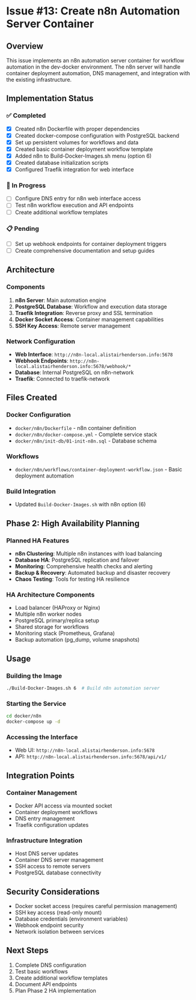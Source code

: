 # Issue #13: Create n8n Automation Server Container

## Overview

This issue implements an n8n automation server container for workflow automation in the dev-docker environment. The n8n server will handle container deployment automation, DNS management, and integration with the existing infrastructure.

## Implementation Status

### ✅ Completed
- [x] Created n8n Dockerfile with proper dependencies
- [x] Created docker-compose configuration with PostgreSQL backend
- [x] Set up persistent volumes for workflows and data
- [x] Created basic container deployment workflow template
- [x] Added n8n to Build-Docker-Images.sh menu (option 6)
- [x] Created database initialization scripts
- [x] Configured Traefik integration for web interface

### 🔄 In Progress
- [ ] Configure DNS entry for n8n web interface access
- [ ] Test n8n workflow execution and API endpoints
- [ ] Create additional workflow templates

### 📋 Pending
- [ ] Set up webhook endpoints for container deployment triggers
- [ ] Create comprehensive documentation and setup guides

## Architecture

### Components
1. **n8n Server**: Main automation engine
2. **PostgreSQL Database**: Workflow and execution data storage
3. **Traefik Integration**: Reverse proxy and SSL termination
4. **Docker Socket Access**: Container management capabilities
5. **SSH Key Access**: Remote server management

### Network Configuration
- **Web Interface**: `http://n8n-local.alistairhenderson.info:5678`
- **Webhook Endpoints**: `http://n8n-local.alistairhenderson.info:5678/webhook/*`
- **Database**: Internal PostgreSQL on n8n-network
- **Traefik**: Connected to traefik-network

## Files Created

### Docker Configuration
- `docker/n8n/Dockerfile` - n8n container definition
- `docker/n8n/docker-compose.yml` - Complete service stack
- `docker/n8n/init-db/01-init-n8n.sql` - Database schema

### Workflows
- `docker/n8n/workflows/container-deployment-workflow.json` - Basic deployment automation

### Build Integration
- Updated `Build-Docker-Images.sh` with n8n option (6)

## Phase 2: High Availability Planning

### Planned HA Features
- **n8n Clustering**: Multiple n8n instances with load balancing
- **Database HA**: PostgreSQL replication and failover
- **Monitoring**: Comprehensive health checks and alerting
- **Backup & Recovery**: Automated backup and disaster recovery
- **Chaos Testing**: Tools for testing HA resilience

### HA Architecture Components
- Load balancer (HAProxy or Nginx)
- Multiple n8n worker nodes
- PostgreSQL primary/replica setup
- Shared storage for workflows
- Monitoring stack (Prometheus, Grafana)
- Backup automation (pg_dump, volume snapshots)

## Usage

### Building the Image
```bash
./Build-Docker-Images.sh 6  # Build n8n automation server
```

### Starting the Service
```bash
cd docker/n8n
docker-compose up -d
```

### Accessing the Interface
- Web UI: `http://n8n-local.alistairhenderson.info:5678`
- API: `http://n8n-local.alistairhenderson.info:5678/api/v1/`

## Integration Points

### Container Management
- Docker API access via mounted socket
- Container deployment workflows
- DNS entry management
- Traefik configuration updates

### Infrastructure Integration
- Host DNS server updates
- Container DNS server management
- SSH access to remote servers
- PostgreSQL database connectivity

## Security Considerations

- Docker socket access (requires careful permission management)
- SSH key access (read-only mount)
- Database credentials (environment variables)
- Webhook endpoint security
- Network isolation between services

## Next Steps

1. Complete DNS configuration
2. Test basic workflows
3. Create additional workflow templates
4. Document API endpoints
5. Plan Phase 2 HA implementation